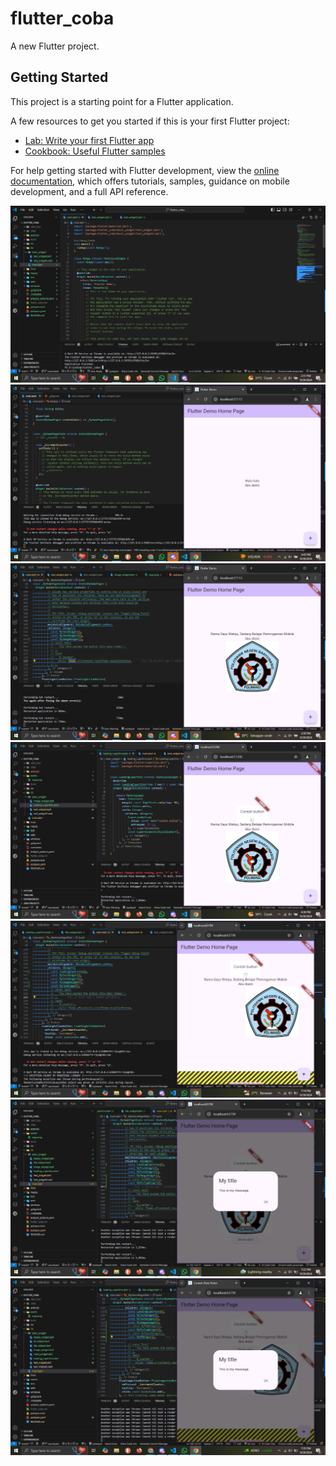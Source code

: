 # flutter_coba

A new Flutter project.

## Getting Started

This project is a starting point for a Flutter application.

A few resources to get you started if this is your first Flutter project:

- [Lab: Write your first Flutter app](https://docs.flutter.dev/get-started/codelab)
- [Cookbook: Useful Flutter samples](https://docs.flutter.dev/cookbook)

For help getting started with Flutter development, view the
[online documentation](https://docs.flutter.dev/), which offers tutorials,
samples, guidance on mobile development, and a full API reference.

![alt text](01.png)                  
![alt text](02.png)
![alt text](03.png)
![alt text](04.png)
![alt text](05.png)
![alt text](06.png)
![alt text](07.png)